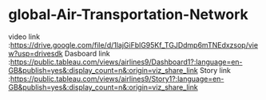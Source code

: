 # global-Air-Transportation-Network

video link :https://drive.google.com/file/d/1lajGiFblG95Kf_TGJDdmp6mTNEdxzsop/view?usp=drivesdk
Dasboard link :https://public.tableau.com/views/airlines9/Dashboard1?:language=en-GB&publish=yes&:display_count=n&:origin=viz_share_link
Story link :https://public.tableau.com/views/airlines9/Story1?:language=en-GB&publish=yes&:display_count=n&:origin=viz_share_link
 
